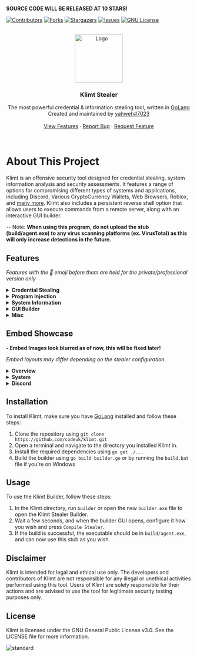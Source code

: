 **SOURCE CODE WILL BE RELEASED AT 10 STARS!**

[![Contributors][contributors-shield]][contributors-url]
[![Forks][forks-shield]][forks-url]
[![Stargazers][stars-shield]][stars-url]
[![Issues][issues-shield]][issues-url]
[![GNU License][license-shield]][license-url]

<br />

<div align="center">
  <a href="https://github.com/codeuk/klimt">
    <img src="https://cdn4.iconfinder.com/data/icons/internet-security-flat-2/32/Internet_Security_danger_malware_website_web_virus-512.png" alt="Logo" width="130" height="130">
  </a>

  <h3 align="center">Klimt Stealer</h3>

  <p align="center">
The most powerful credential & information stealing tool, written in <a href="https://go.dev">GoLang</a>
    <br />
Created and maintained by <a href="https://discord.com/users/900072916597735444">yahweh#7023</a>
    <br />
    <br />
    <a href="https://github.com/codeuk/klimt#features">View Features</a>
    ·
    <a href="https://github.com/codeuk/klimt/issues">Report Bug</a>
    ·
    <a href="https://github.com/codeuk/klimt/issues">Request Feature</a>
  </p>
</div>
<br />

# About This Project

Klimt is an offensive security tool designed for credential stealing, system information analysis and security assessments. It features a range of options for compromising different types of systems and applications, including Discord, Various CryptoCurrency Wallets, Web Browsers, Roblox, and [many more](https://github.com/codeuk/klimt#features). Klimt also includes a persistent reverse shell option that allows users to execute commands from a remote server, along with an interactive GUI builder.

-- Note: **When using this program, do not upload the stub (build/agent.exe) to any virus scanning platforms (ex. VirusTotal) as this will only increase detections in the future.**

## Features
*Features with the 💎 emoji before them are held for the private/professional version only*

<details>
<summary><strong>Credential Stealing</strong></summary>
<br>

- Discord Stealer: Steals authentication tokens and account information from 30+ Discord locations.
- Wallet Stealer: Steals cryptocurrency wallet files and credentials from popular wallets.
- 💎 Browser Stealer: Steals browser cookies, passwords, history and downloads from 20+ web browsers.
- 💎 Roblox Stealer: Steals login credentials and authentication tokens from the Roblox game client & website.

</details>

<details>
<summary><strong>Program Injection</strong></summary>
<br>

- Discord: Injects a custom Javascript package into the Discord process for added functionality.
- 💎 Startup: Adds Klimt to the list of startup programs to ensure persistence.
- 💎 Browsers: Injects a custom module into major web browsers for added functionality.

</details>

<details>
<summary><strong>System Information</strong></summary>
<br>

- General: Collects general system information using the Windows registry and WMIC.
- Local Files: Scans the target machines files.
- Installed Software: Collects information on installed software.
- Network Connections: Logs network activity and connections.

</details>

<details>
<summary><strong>GUI Builder</strong></summary>
<br>

![image](https://user-images.githubusercontent.com/75194878/228186187-a354a6a2-e9d2-4a93-ac29-b967d4db443b.png)
![image](https://user-images.githubusercontent.com/75194878/228186569-fe86e8b7-80fa-4a03-a0a5-5df7d0206a19.png)

</details>

<details>
<summary><strong>Misc</strong></summary>
<br>

- Reverse Shell: Optional connection to your external listener server (netcat, msf, etc.)
- Custom GUI Builder with interactive widgets (Embed color picker, tabs, etc.)
- Encrypts strings stored in the config so that they aren't searchable in the binary, such as:
  - Discord Webhook URL
  - Reverse Shell Server Information

</details>

## Embed Showcase
**- Embed Images look blurred as of now, this will be fixed later!**

*Embed layouts may differ depending on the stealer configuration*

<details>
<summary><strong>Overview</strong></summary>
<br>

- Logs.zip file, Scrape numbers, Browser Credentials & Crypto Wallets overview

![image](https://user-images.githubusercontent.com/75194878/228089502-bf0be37d-2260-488a-9fdf-bf65275e75ee.png)
</details>

<details>
<summary><strong>System</strong></summary>
<br>

- Operating System, Networking & File structure information

![image](https://user-images.githubusercontent.com/75194878/228090113-9ac06188-b6cc-4d8f-b55a-3abc88213533.png)
</details>

<details>
<summary><strong>Discord</strong></summary>
<br>

- Discord paths (where tokens were found), infection status, account information derived from each token.

![image](https://user-images.githubusercontent.com/75194878/228090586-41b1506c-34b8-4514-b2f6-87c73e312b03.png)
</details>


## Installation

To install Klimt, make sure you have [GoLang](https://go.dev) installed and follow these steps:

1. Clone the repository using `git clone https://github.com/codeuk/klimt.git`
2. Open a terminal and navigate to the directory you installed Klimt in.
3. Install the required dependencies using `go get ./...`
4. Build the builder using `go build builder.go` or by running the `build.bat` file if you're on Windows

## Usage

To use the Klimt Builder, follow these steps:

1. In the Klimt directory, run `builder` or open the new `builder.exe` file to open the Klimt Stealer Builder.
2. Wait a few seconds, and when the builder GUI opens, configure it how you wish and press `Compile Stealer`.
3. If the build is successful, the executable should be in `build/agent.exe`, and can now use this stub as you wish.

## Disclaimer

Klimt is intended for legal and ethical use only. The developers and contributors of Klimt are not responsible for any illegal or unethical activities performed using this tool. Users of Klimt are solely responsible for their actions and are advised to use the tool for legitimate security testing purposes only.

## License

Klimt is licensed under the GNU General Public License v3.0. See the LICENSE file for more information.

![standard](https://user-images.githubusercontent.com/75194878/228231029-f7ba84b1-c0cc-4472-a8dd-e09898f93912.gif)


<!-- MARKDOWN LINKS & IMAGES -->
<!-- https://www.markdownguide.org/basic-syntax/#reference-style-links -->
[contributors-shield]: https://img.shields.io/github/contributors/codeuk/klimt.svg?style=for-the-badge
[contributors-url]: https://github.com/codeuk/klimt/graphs/contributors
[license-shield]: https://img.shields.io/github/license/codeuk/klimt?style=for-the-badge
[license-url]: https://github.com/codeuk/klimt/blob/master/LICENSE.txt
[forks-shield]: https://img.shields.io/github/forks/codeuk/klimt.svg?style=for-the-badge
[forks-url]: https://github.com/codeuk/klimt/network/members
[stars-shield]: https://img.shields.io/github/stars/codeuk/klimt.svg?style=for-the-badge
[stars-url]: https://github.com/codeuk/klimt/stargazers
[issues-shield]: https://img.shields.io/github/issues/codeuk/klimt.svg?style=for-the-badge
[issues-url]: https://github.com/codeuk/klimt/issues
[license-url]: https://github.com/codeuk/klimt/blob/master/LICENSE.txt
